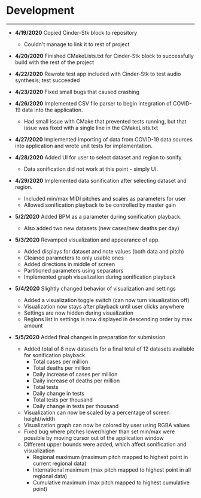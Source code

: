 # Development

---
- **4/19/2020** Copied Cinder-Stk block to repository
    - Couldn't manage to link it to rest of project

- **4/20/2020** Finished CMakeLists.txt for Cinder-Stk block to
                successfully build with the rest of the project

- **4/22/2020** Rewrote test app included with Cinder-Stk to test
                audio synthesis; test succeeded

- **4/23/2020** Fixed small bugs that caused crashing

- **4/26/2020** Implemented CSV file parser to begin integration of
                COVID-19 data into the application.
    - Had small issue with CMake that prevented tests running, but
      that issue was fixed with a single line in the CMakeLists.txt

- **4/27/2020** Implemented importing of data from COVID-19 data sources
                into application and wrote unit tests for implementation.

- **4/28/2020** Added UI for user to select dataset and region to sonify.
    - Data sonification did not work at this point - simply UI.

- **4/29/2020** Implemented data sonification after selecting dataset and
                region.
    - Included min/max MIDI pitches and scales as parameters for user
    - Allowed sonification playback to be controlled by master gain

- **5/2/2020** Added BPM as a parameter during sonification playback.
    - Also added two new datasets (new cases/new deaths per day)

- **5/3/2020** Revamped visualization and appearance of app.
    - Added displays for dataset and note values (both data and pitch)
    - Cleaned parameters to only usable ones
    - Added directions in middle of screen
    - Partitioned parameters using separators
    - Implemented graph visualization during sonification playback

- **5/4/2020** Slightly changed behavior of visualization and settings
    - Added a visualization toggle switch (can now turn visualization off)
    - Visualization now stays after playback until user clicks anywhere
    - Settings are now hidden during visualization
    - Regions list in settings is now displayed in descending order by max amount
    
- **5/5/2020** Added final changes in preparation for submission
    - Added total of 8 new datasets for a final total of 12 datasets available
      for sonification playback
        - Total cases per million
        - Total deaths per million
        - Daily increase of cases per million
        - Daily increase of deaths per million
        - Total tests
        - Daily change in tests
        - Total tests per thousand
        - Daily change in tests per thousand
    - Visualization can now be scaled by a percentage of screen height/width
    - Visualization graph can now be colored by user using RGBA values
    - Fixed bug where pitches lower/higher than set min/max were possible by 
      moving cursor out of the application window
    - Different upper bounds were added, which affect sonification and visualization
      - Regional maximum (maximum pitch mapped to highest point in current regional data)
      - International maximum (max pitch mapped to highest point in all regional data)
      - Cumulative maximum (max pitch mapped to highest cumulative point)
    
